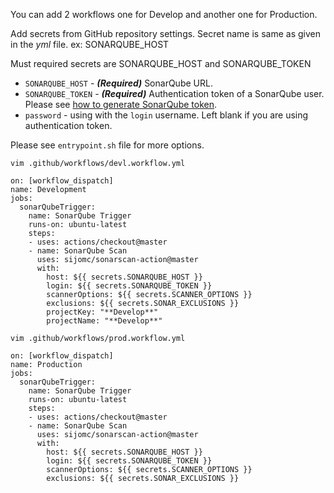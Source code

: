 You can add 2 workflows one for Develop and another one for Production. 

Add secrets from GitHub repository settings. Secret name is same as given in the *yml* file. ex: SONARQUBE_HOST

Must required secrets are SONARQUBE_HOST and SONARQUBE_TOKEN

- `SONARQUBE_HOST` - **_(Required)_** SonarQube URL.
- `SONARQUBE_TOKEN` - **_(Required)_** Authentication token of a SonarQube user. Please see [how to generate SonarQube token](https://docs.sonarqube.org/latest/user-guide/user-token/).
- `password` - using with the `login` username. Left blank if you are using authentication token.

Please see `entrypoint.sh` file for more options.


`vim .github/workflows/devl.workflow.yml`

```
on: [workflow_dispatch]
name: Development
jobs:
  sonarQubeTrigger:
    name: SonarQube Trigger
    runs-on: ubuntu-latest
    steps:
    - uses: actions/checkout@master
    - name: SonarQube Scan
      uses: sijomc/sonarscan-action@master
      with:
        host: ${{ secrets.SONARQUBE_HOST }}
        login: ${{ secrets.SONARQUBE_TOKEN }}
        scannerOptions: ${{ secrets.SCANNER_OPTIONS }}
        exclusions: ${{ secrets.SONAR_EXCLUSIONS }}
        projectKey: "**Develop**"
        projectName: "**Develop**"
```


`vim .github/workflows/prod.workflow.yml`


```
on: [workflow_dispatch]
name: Production
jobs:
  sonarQubeTrigger:
    name: SonarQube Trigger
    runs-on: ubuntu-latest
    steps:
    - uses: actions/checkout@master
    - name: SonarQube Scan
      uses: sijomc/sonarscan-action@master
      with:
        host: ${{ secrets.SONARQUBE_HOST }}
        login: ${{ secrets.SONARQUBE_TOKEN }}
        scannerOptions: ${{ secrets.SCANNER_OPTIONS }}
        exclusions: ${{ secrets.SONAR_EXCLUSIONS }}
```        